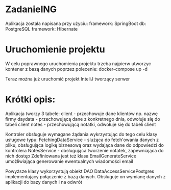 # ZadanieING

Aplikacja została napisana przy użyciu:
    framework: SpringBoot
    db: PostgreSQL
    framework: Hibernate

# Uruchomienie projektu
W celu poprawnego uruchomienia projektu trzeba najpierw utworzyc kontener z bazą danych
poprzez polecenie:
    docker-compose up -d

Teraz można już uruchomić projekt InteliJ tworzący serwer

# Krótki opis:
Aplikacja tworzy 3 tabele:
    client - przechowuje dane klientów np. nazwę firmy
    daydata - przechowującą dane z konkretnego dnia, odwołuje się do tabeli client
    notes - przechowującą notatki, odwołuje się do tabeli client

Kontroler obsługuje wymagane żądania wykrzystując do tego celu klasy usługowe typu:
    FetchingDataService - slużąca do fetch'owania danych z pliku,
        obsługująca logikę biznesową oraz wydająca dane do odpowiedzi do kontrolera
    NotesService - obsługująca tworzenie notatek, zapewniająca do nich dostęp
    Zdefiniowana jest też klasa EmailGenerateService umożliwiająca generowanie ewentualnych wiadomości email

Powyższe klasy wykorzystują obiekt DAO DataAccessServicePostgres implementujący połączenie z bazą danych.
Obsługuje on wymianę danych z aplikacji do bazy danych i na odwrót

